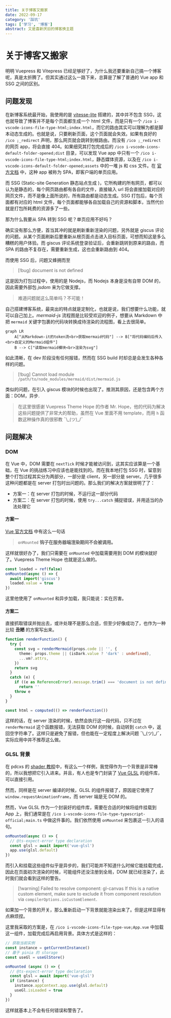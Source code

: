 ```yaml
---
title: 关于博客又搬家
date: 2022-09-17
category: '踩坑'
tags: ['学习', '博客']
abstract: 又是喜新厌旧的博客换主题
---
```


# 关于博客又搬家


明明 Vuepress 和 Vitepress 已经足够好了，为什么我还要重新自己搞一个博客呢，真是太折腾了。但其实通过这么一路下来，总算是了解了普通的 Vue app 和 SSG 之间的区别。

## 问题发现

在新博客系统最开始，我使用的是 [vitesse-lite](https://github.com/antfy/vitesse-lite) 搭建的，其中并不包含 SSG，这也就导致了博客并不是每个页面都生成一个 html 文件，而是只有一个 `/ico i-vscode-icons-file-type-html;index.html`，而它的路由其实可以理解为都是脚本动态生成的。也就是说，只要刷新页面，这个页面就会失效。如果有良好的 `/ico ;_redirect` 声明，那么网页就会跳转到根路由。而没有 `/ico ;_redirect` 的网页 app，将会直接 404。如果细究其打包完成后的 `/ico i-vscode-icons-default-folder-opened;dist` 目录，可以发现 Vue app 中只有一个 `/ico i-vscode-icons-file-type-html;index.html`，静态媒体资源，以及在 `/ico i-vscode-icons-default-folder-opened;assets` 中的一堆 js 和 css 文件。在 [官方文档](https://cn.vuejs.org/guide/scaling-up/ssr.html#why-ssr) 中，这种 app 被称为 SPA，即客户端的单页应用。

而 SSG (Static-site Generation 静态站点生成 )，它所构建的所有网页，都可以认为是静态的，每个网页路由都有各自的文件，直接输入 url 将会直接加载对应的网页文件，而不是像上面所说的，所有路由都是动态生成。SSG 打包后，每个页面都有对应的 html 文件，每个页面都能够各自加载自己的资源和脚本，当然代价就是打包所耗费的资源多了一些。

那为什么我要从 SPA 转到 SSG 呢？单页应用不好吗？

确实没有那么方便，首当其冲的就是刷新重新渲染的问题，另外就是 giscus 评论的问题。从某个页面刷新后要重新从根页面点击进入目标页面，可想而知这是多么糟糕的用户体验。而 giscus 评论系统登录验证后，会重新跳转到原来的路由，而 SPA 的路由不复存在，需要重新生成，这也会重新路由到 404。

而使用 SSG 后，问题又蜂拥而至

> [!bug] document is not defined

这是因为打包过程中，使用的是 Nodejs，而 Nodejs 本身是没有自带 DOM 的，因此需要外部包 _jsdom_ 来为它做支撑。

> 难道问题就这么简单吗？不可能！

自己搭建博客系统，最突出的特点就是定制化，也就是说，我们想要什么功能，就可以自己加上。_mermaid-js_ 流程图是比较受欢迎的例子，想要从 Markdown 中把 `mermaid` 关键字包裹的代码块转换成待渲染的流程图，看上去很简单。

```mermaid
graph LR
	A["从Markdown-it的token流<br>获取mermaid代码"] --> B["将代码编码后传入<br>自定义的Mermaid组件"]
	B --> C["读取mermaid模块<br>渲染为svg"]
```

如此清晰，在 dev 阶段没有任何报错，然而在 SSG build 时却总是会发生各种各样的问题。

> [!bug] Cannot load module `/path/to/node_modules/mermaid/dist/mermaid.js`

类似的问题，在引入 giscus 模块的时候也出现了。推测其原因，还是包含两个方面：DOM，异步.

> 在这里很感谢 Vuepress Theme Hope 的作者 Mr. Hope，他的代码为解决这些问题提供了非常大的帮助，虽然在 Vue 里面不用 template，而用 `h` 函数这种操作真的很邪教 ¯\\\_(ツ)\_/¯

## 问题解决

### DOM

在 Vue 中，DOM 需要在 `nextTick` 时候才能被访问到，这其实应该算是一个基础，在 Vue 的挑战练习中应该也是能找到的。而在我本地打包 SSG 时，留意到整个打包过程其实分为两部分，一部分是 client，另一部分是 server。几乎很多这种问题都是在 server 打包时出问题的。那么我们的解决方案就很明了了：

- 方案一：在 server 打包的时候，不运行这一部分代码
- 方案二：在 server 打包的时候，使用 `try...catch` 捕捉错误，并用适当的办法处理它

#### 方案一

[Vue 官方文档](https://cn.vuejs.org/api/composition-api-lifecycle.html#onmounted) 中有这么一句话

> `onMounted` **钩子在服务器端渲染期间不会被调用。**

这样就很好办了，我们只需要在 `onMounted` 中加载需要用到 DOM 的模块就好了。Vuepress Theme Hope 也就是这么做的。

```ts
const loaded = ref(false)
onMounted(async () => {
  await import('giscus')
  loaded.value = true
})
```

这里他使用了 `onMounted` 和异步加载，我只能说：实在厉害。

#### 方案二

直接抓取错误并抛出去，或许处理不是那么合适，但至少好像成功了，也作为一种比较 **丑陋** 的方案写出来。

```ts
function renderFunction() {
  try {
    const svg = renderMermaid(props.code || '', {
      theme: props.theme || (isDark.value ? 'dark' : undefined),
      ...vm?.attrs,
    })
    return svg
  }
  catch (e) {
    if ((e as ReferenceError).message.trim() === 'document is not defined')
      return ''
    throw e
  }
}

const html = computed(() => renderFunction())
```

这样的话，在 server 渲染的时候，依然会执行这一段代码，只不过在 `renderMermaid` 这个函数报错，无法获取 DOM 的时候，自动转到 `catch` 中，返回空字符串了。这样只是避免了报错，但也能在一定程度上解决问题 ¯\\\_(ツ)\_/¯，实际应用中并不推荐这么做。

### GLSL 背景

在 pdcxs 的 [shader 教程](https://www.bilibili.com/video/BV1ce411g7B2)中，有这么一个样例，我觉得作为一个背景是非常棒的，所以我想把它引入进来。并且，有人也是专门封装了 [Vue GLSL](https://github.com/kongxiaojian123/vue-glsl) 的组件库，可以直接引用。

然而，同样是在 server 编译的时候，GLSL 的组件报错了，原因是它使用了 `window.requestAnimationFrame`，而 server 端是无 DOM 的。

然而，Vue GLSL 作为一个封装好的组件库，需要在合适的时候将组件挂载到 App 上，我们通常是在 `/ico i-vscode-icons-file-type-typescript-official;main.ts` 中做这件事的。我们依然使用 `onMounted` 来包裹这一引入的语句。

```ts
onMounted(async () => {
  // @ts-expect-error type declaration
  const glsl = await import('vue-glsl')
  app.use(glsl.default)
})
```

而引入和挂载这些组件似乎是异步的，我们可能并不知道什么时候它能挂载完成，因此在页面初次渲染的时候，可能组件还没注册到全局，DOM 就已经渲染了，此时我们就会看到这样的警告。

> [!warning] Failed to resolve component: gl-canvas
> If this is a native custom element, make sure to exclude it from component resolution via `compilerOptions.isCustomElement`.

如果加一个背景的开关，那么重新启动一下背景就能渲染出来了。但是这样显得有点麻烦捏。

这里我采取的方案是，在 `/ico i-vscode-icons-file-type-vue;App.vue` 中加载这一组件，加载完成后再启用背景。具体方式是这样的：

```ts
// 获取当前实例
const instance = getCurrentInstance()
// 基于 pinia 的 storage
const useGl = useGlStore()

onMounted (async () => {
  // @ts-expect-error type declaration
  const glsl = await import('vue-glsl')
  if (instance) {
    instance.appContext.app.use(glsl.default)
    useGl.isLoaded = true
  }
})
```

这样就基本上不会有任何错误和警告了。

